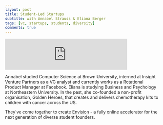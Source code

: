 ```yaml
---
layout: post
title: Student-Led Startups
subtitle: with Annabel Strauss & Eliana Berger
tags: [vc, startups, students, diversity]
comments: true
---
```


<iframe src="https://anchor.fm/herethefuture/embed/episodes/003-Student-Led-Startups---Annabel-Strauss--Eliana-Berger-ejasca" height="102px" width="400px" frameborder="0" scrolling="no"></iframe>

Annabel studied Computer Science at Brown University, interned at Insight Venture Partners as a VC analyst and currently works as a Rotational Product Manager at Facebook. Eliana is studying Business and Psychology at Northeastern University. In the past, she co-founded a non-profit organisation, Golden Heroes, that creates and delivers chemotherapy kits to children with cancer across the US.

They've come together to create [Envision](https://www.envisionaccelerator.com/) -  a fully online accelerator for the next generation of diverse student founders.